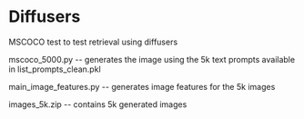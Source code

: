 # Diffusers

MSCOCO test to test retrieval using diffusers

mscoco_5000.py -- generates the image using the 5k text prompts available in list_prompts_clean.pkl

main_image_features.py -- generates image features for the 5k images

images_5k.zip -- contains 5k generated images



